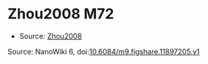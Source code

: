 <a name="material" />

# Zhou2008 M72
<script type="application/ld+json">
  {
    "@context": "https://schema.org/",
    "@type": "ChemicalSubstance",
    "@id": "https://egonw.github.io/nanowiki/nanowiki284.html#material",
    "http://purl.org/dc/terms/conformsTo":
      {
        "@type": "CreativeWork",
        "@id": "https://bioschemas.org/profiles/ChemicalSubstance/0.4-RELEASE/"
      },
    "identfier": "284",
    "name": "Zhou2008 M72",
    "url": "https://egonw.github.io/nanowiki/nanowiki284.html#material",
    "sameAs": "http://127.0.0.1/mediawiki/index.php/Special:URIResolver/Zhou2008_M72"
  }
</script>


* Source: [Zhou2008](articleZhou2008.md)


Source: NanoWiki 6, doi:[10.6084/m9.figshare.11897205.v1](https://doi.org/10.6084/m9.figshare.11897205.v1)
